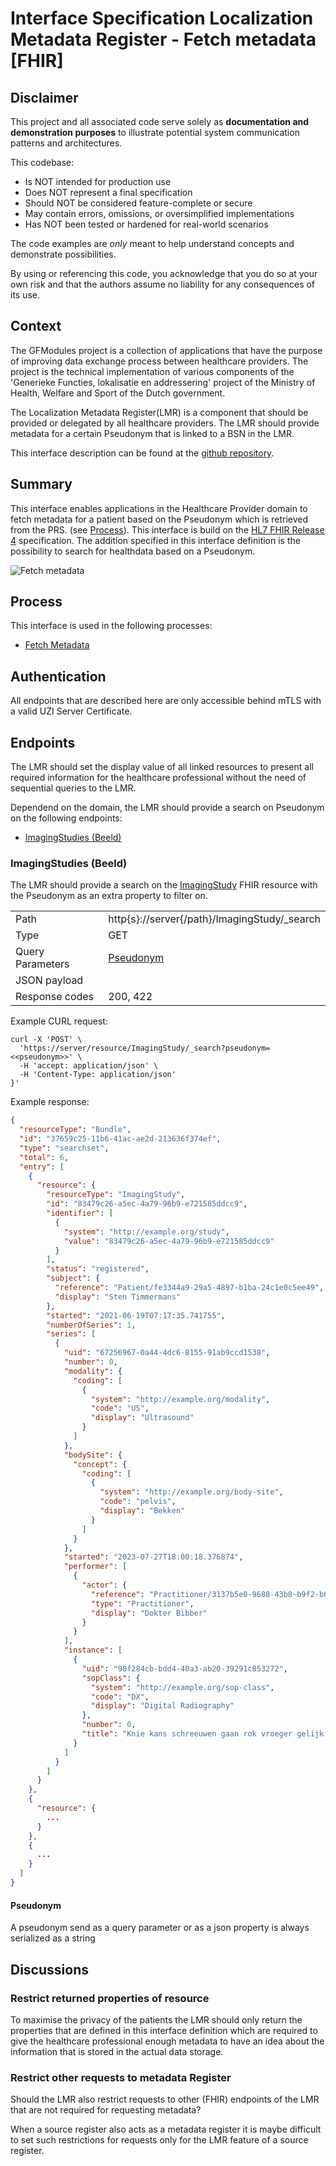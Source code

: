 # Interface Specification Localization Metadata Register - Fetch metadata [FHIR]

## Disclaimer

This project and all associated code serve solely as **documentation and demonstration purposes**
to illustrate potential system communication patterns and architectures.

This codebase:

- Is NOT intended for production use
- Does NOT represent a final specification
- Should NOT be considered feature-complete or secure
- May contain errors, omissions, or oversimplified implementations
- Has NOT been tested or hardened for real-world scenarios

The code examples are *only* meant to help understand concepts and demonstrate possibilities.

By using or referencing this code, you acknowledge that you do so at your own risk and that
the authors assume no liability for any consequences of its use.

## Context

The GFModules project is a collection of applications that have the purpose of improving data exchange process between
healthcare providers. The project is the technical implementation of various components of the 'Generieke Functies,
lokalisatie en addressering' project of the Ministry of Health, Welfare and Sport of the Dutch government.

The Localization Metadata Register(LMR) is a component that should be provided or delegated by all healthcare
providers. The LMR should provide metadata for a certain Pseudonym that is linked to a BSN in the LMR.

This interface description can be found at the [github repository](https://github.com/minvws/gfmodules-coordination/tree/main/docs/interface-definitions).

<div style="page-break-after: always;"></div>

## Summary

This interface enables applications in the Healthcare Provider domain to fetch metadata for a patient based on the Pseudonym
which is retrieved from the PRS. (see [Process](#process)). This interface is build on the
[HL7 FHIR Release 4](https://hl7.org/fhir/r4/) specification. The addition specified in this interface
definition is the possibility to search for healthdata based on a Pseudonym.

![Fetch metadata](../images/structurizr-FetchMetadataInterface.svg)

<div style="page-break-after: always;"></div>

## Process

This interface is used in the following processes:

- [Fetch Metadata](../processes/metadata_fhir.md)

## Authentication

All endpoints that are described here are only accessible behind mTLS with a valid UZI Server Certificate.

## Endpoints

The LMR should set the display value of all linked resources to present all required information for
the healthcare professional without the need of sequential queries to the LMR.

Dependend on the domain, the LMR should provide a search on Pseudonym on the following endpoints:

- [ImagingStudies (Beeld)](#imagingstudies-beeld)

<div style="page-break-after: always;"></div>

### ImagingStudies (Beeld)

The LMR should provide a search on the [ImagingStudy](https://hl7.org/fhir/r4/imagingstudy.html) FHIR resource with the
Pseudonym as an extra property to filter on.

<!-- markdownlint-disable MD013 -->
|  |  |
|---|---|
| Path | http{s}://server{/path}/ImagingStudy/_search |
| Type | GET |
| Query Parameters | [Pseudonym](#pseudonym) |
| JSON payload | |
| Response codes | 200, 422 |
<!-- markdownlint-enable MD013 -->

Example CURL request:

```curl
curl -X 'POST' \
  'https://server/resource/ImagingStudy/_search?pseudonym=<<pseudonym>>' \
  -H 'accept: application/json' \
  -H 'Content-Type: application/json'
}'
```

Example response:

```json
{
  "resourceType": "Bundle",
  "id": "37659c25-11b6-41ac-ae2d-213636f374ef",
  "type": "searchset",
  "total": 6,
  "entry": [
    {
      "resource": {
        "resourceType": "ImagingStudy",
        "id": "83479c26-a5ec-4a79-96b9-e721585ddcc9",
        "identifier": [
          {
            "system": "http://example.org/study",
            "value": "83479c26-a5ec-4a79-96b9-e721585ddcc9"
          }
        ],
        "status": "registered",
        "subject": {
          "reference": "Patient/fe3344a9-29a5-4897-b1ba-24c1e0c5ee49",
          "display": "Sten Timmermans"
        },
        "started": "2021-06-19T07:17:35.741755",
        "numberOfSeries": 1,
        "series": [
          {
            "uid": "67256967-0a44-4dc6-8155-91ab9ccd1538",
            "number": 0,
            "modality": {
              "coding": [
                {
                  "system": "http://example.org/modality",
                  "code": "US",
                  "display": "Ultrasound"
                }
              ]
            },
            "bodySite": {
              "concept": {
                "coding": [
                  {
                    "system": "http://example.org/body-site",
                    "code": "pelvis",
                    "display": "Bekken"
                  }
                ]
              }
            },
            "started": "2023-07-27T18:00:18.376874",
            "performer": [
              {
                "actor": {
                  "reference": "Practitioner/3137b5e0-9688-43b8-b9f2-b0ab70c50f9d",
                  "type": "Practitioner",
                  "display": "Dokter Bibber"
                }
              }
            ],
            "instance": [
              {
                "uid": "98f284cb-bdd4-40a3-ab20-39291c853272",
                "sopClass": {
                  "system": "http://example.org/sop-class",
                  "code": "DX",
                  "display": "Digital Radiography"
                },
                "number": 0,
                "title": "Knie kans schreeuwen gaan rok vroeger gelijk."
              }
            ]
          }
        ]
      }
    },
    {
      "resource": {
        ...
      }
    },
    {
      ...
    }
  ]
}
```

#### Pseudonym

A pseudonym send as a query parameter or as a json property is always serialized as a string

## Discussions

### Restrict returned properties of resource

To maximise the privacy of the patients the LMR should only return the properties that are defined in this interface
definition which are required to give the healthcare professional enough metadata to have an idea about the information
that is stored in the actual data storage.

### Restrict other requests to metadata Register

Should the LMR also restrict requests to other (FHIR) endpoints of the LMR that are not required for requesting
metadata?

When a source register also acts as a metadata register it is maybe difficult to set such restrictions for requests
only for the LMR feature of a source register.
